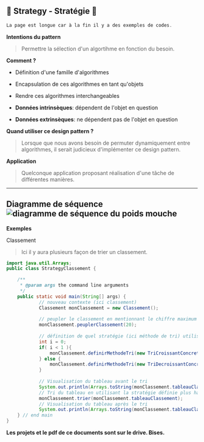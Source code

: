 🍃 Strategy - Stratégie 🍃
--------
```java
La page est longue car à la fin il y a des exemples de codes.
```
**Intentions du pattern**
> Permettre la sélection d'un algortihme en fonction du besoin.

**Comment ?**
- Définition d'une famille d'algorithmes
- Encapsulation de ces algorithmes en tant qu'objets
- Rendre ces algorithmes interchangeables

- **Données intrinsèques**: dépendent de l'objet en question

- **Données extrinsèques**: ne dépendent pas de l'objet en question

**Quand utiliser ce design pattern ?**
> Lorsque que nous avons besoin de permuter dynamiquement entre algorithmes, il serait judicieux d'implémenter ce design pattern. 

**Application**
> Quelconque application proposant réalisation d'une tâche de différentes manières.

--------
**Diagramme de séquence**
![diagramme de séquence du poids mouche](https://image.noelshack.com/fichiers/2017/13/1490610078-strategysequencediagram.png)
--------
**Exemples**

Classement

> Ici il y aura plusieurs façon de trier un classement.

```java
import java.util.Arrays;
public class StrategyClassement {

    /**
     * @param args the command line arguments
     */
    public static void main(String[] args) {
            // nouveau contexte (ici classement)
            Classement monClassement = new Classement();
            
            // peupler le classement en mentionnant le chiffre maximum
            monClassement.peuplerClassement(20);
            
            // définition de quel stratégie (ici méthode de tri) utiliser
            int i = 0;
            if( i < 1 ){
                monClassement.definirMethodeTri(new TriCroissantConcreteStrategy());
            } else {
                monClassement.definirMethodeTri(new TriDecroissantConcreteStrategy());
            }
            
            // Visualisation du tableau avant le tri
            System.out.println(Arrays.toString(monClassement.tableauClassement));
            // Tri du tableau en utilisant la stratégie définie plus haut
            monClassement.trier(monClassement.tableauClassement);
            // Visualisation du tableau après le tri
            System.out.println(Arrays.toString(monClassement.tableauClassement));
    } // end main
}
```

**Les projets et le pdf de ce documents sont sur le drive. Bises.**
